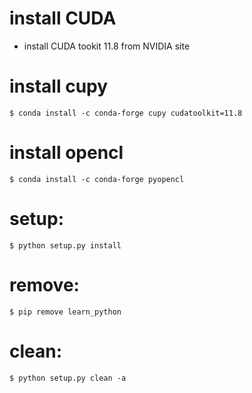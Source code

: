 # install CUDA
- install CUDA tookit 11.8 from NVIDIA site

# install cupy
```shell
$ conda install -c conda-forge cupy cudatoolkit=11.8
```

# install opencl
```shell
$ conda install -c conda-forge pyopencl
```

# setup:
```shell
$ python setup.py install
```

# remove:
```shell
$ pip remove learn_python
```

# clean:
```shell
$ python setup.py clean -a
```
